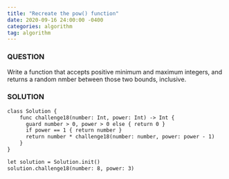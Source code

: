 ```yaml
---
title: "Recreate the pow() function"
date: 2020-09-16 24:00:00 -0400
categories: algorithm
tag: algorithm
---
```


### QUESTION
Write a function that accepts positive minimum and maximum integers, and returns a random nmber between those two bounds, inclusive.
### SOLUTION
```markdown
class Solution {
    func challenge18(number: Int, power: Int) -> Int {
      guard number > 0, power > 0 else { return 0 }
      if power == 1 { return number }
      return number * challenge18(number: number, power: power - 1)
    }
}

let solution = Solution.init()
solution.challenge18(number: 8, power: 3)
```

